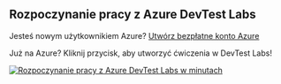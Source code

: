## <a name="get-started-with-azure-devtest-labs"></a>Rozpoczynanie pracy z Azure DevTest Labs
Jesteś nowym użytkownikiem Azure? [Utwórz bezpłatne konto Azure](https://azure.microsoft.com/free)

Już na Azure? Kliknij przycisk, aby utworzyć ćwiczenia w DevTest Labs!

[![Rozpoczynanie pracy z Azure DevTest Labs w minutach](./media/devtest-lab-try-it-out/get-started.png)](http://go.microsoft.com/fwlink/?LinkID=627034&clcid=0x409)